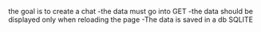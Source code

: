 
the goal is to create a chat
-the data must go into GET
-the data should be displayed only when reloading the page
-The data is saved in a db SQLITE